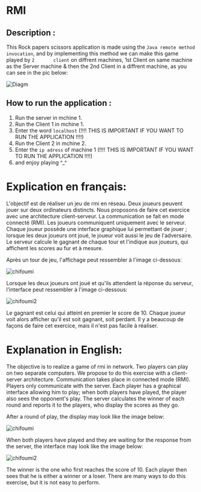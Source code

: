 # RMI

## Description :
  This Rock papers scissors application is made using the `Java remote method invocation`, and by implementing this method we can make this game played by `2       client` on diffrent machines, 1st Client on same machine as the Server machine & then the 2nd Client in a diffrent machine, as you can see in the pic below:
  
  ![Diagm](https://user-images.githubusercontent.com/61596276/172461002-7fa2dc90-5337-4409-84fd-ada7910bbc1a.png)

## How to run the application :

1) Run the server in mchine 1.
2) Run the Client 1 in mchine 1.
3) Enter the word `localhost` (!!!! THIS IS IMPORTANT IF YOU WANT TO RUN THE APPLICATION !!!!)
4) Run the Client 2 in mchine 2.
5) Enter the `ip adress` of machine 1  (!!!! THIS IS IMPORTANT IF YOU WANT TO RUN THE APPLICATION !!!!)
6) and enjoy playing ^_^


# Explication en français:
L'objectif est de réaliser un jeu de rmi en réseau. Deux joueurs peuvent jouer sur deux ordinateurs distincts.
Nous proposons de faire cet exercice avec une architecture client-serveur. La communication se fait en mode connecté (RMI). Les joueurs communiquent uniquement avec le serveur.
Chaque joueur possède une interface graphique lui permettant de jouer ; lorsque les deux joueurs ont joué, le joueur voit aussi le jeu de l'adversaire.
Le serveur calcule le gagnant de chaque tour et l'indique aux joueurs, qui affichent les scores au fur et à mesure.

Après un tour de jeu, l'affichage peut ressembler à l'image ci-dessous:

![chifoumi](https://user-images.githubusercontent.com/61596276/172462946-686a15d3-5a2a-4f69-947f-56b6fb556141.jpg)


Lorsque les deux joueurs ont joué et qu'ils attendent la réponse du serveur, l'interface peut ressembler à l'image ci-dessous:

![chifoumi2](https://user-images.githubusercontent.com/61596276/172462974-17d2e4e0-2ea1-4c26-b95e-d73f03223d9a.jpg)

Le gagnant est celui qui atteint en premier le score de 10. Chaque joueur voit alors afficher qu'il est soit gagnant, soit perdant.
Il y a beaucoup de façons de faire cet exercice, mais il n'est pas facile à réaliser.

# Explanation in English:

The objective is to realize a game of rmi in network. Two players can play on two separate computers.
We propose to do this exercise with a client-server architecture. Communication takes place in connected mode (RMI). Players only communicate with the server.
Each player has a graphical interface allowing him to play; when both players have played, the player also sees the opponent's play.
The server calculates the winner of each round and reports it to the players, who display the scores as they go.

After a round of play, the display may look like the image below:

![chifoumi](https://user-images.githubusercontent.com/61596276/172462946-686a15d3-5a2a-4f69-947f-56b6fb556141.jpg)

When both players have played and they are waiting for the response from the server, the interface may look like the image below:

![chifoumi2](https://user-images.githubusercontent.com/61596276/172462974-17d2e4e0-2ea1-4c26-b95e-d73f03223d9a.jpg)

The winner is the one who first reaches the score of 10. Each player then sees that he is either a winner or a loser.
There are many ways to do this exercise, but it is not easy to perform.


  
  
  
